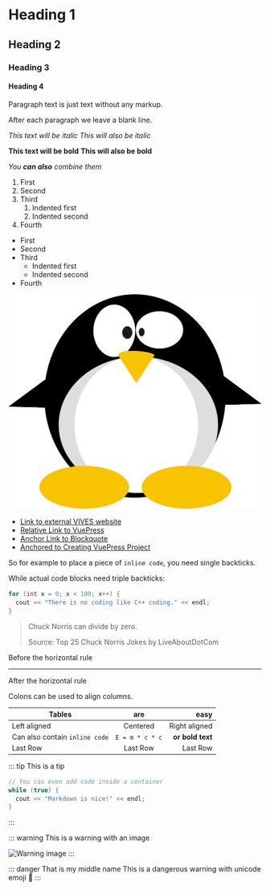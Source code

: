 # Heading 1

## Heading 2

### Heading 3

#### Heading 4

Paragraph text is just text without any markup.

After each paragraph we leave a blank line.

*This text will be italic*
_This will also be italic_

**This text will be bold**
__This will also be bold__

_You **can also** combine them_

1. First
1. Second
1. Third
    1. Indented first
    1. Indented second
1. Fourth

* First
* Second
* Third
    * Indented first
    * Indented second
* Fourth

![Penguin](./assets/linux-155549_1280.png)

* [Link to external VIVES website](https://www.vives.be)
* [Relative Link to VuePress](../vuepress)
* [Anchor Link to Blockquote](#blockquote)
* [Anchored to Creating VuePress Project](../vuepress/#creating-a-new-vuepress-course)

So for example to place a piece of `inline code`, you need single backticks.

While actual code blocks need triple backticks:

```cpp
for (int x = 0; x < 100; x++) {
  cout << "There is no coding like C++ coding." << endl;
}
```

> Chuck Norris can divide by zero.
>
> Source: Top 25 Chuck Norris Jokes by LiveAboutDotCom

Before the horizontal rule

---

After the horizontal rule

Colons can be used to align columns.

| Tables | are | easy  |
| --- |:---:| ---:|
| Left aligned | Centered |  Right aligned |
| Can also contain `inline code` | `E = m * c * c` | **or bold text** |
| Last Row | Last Row | Last Row |

::: tip
This is a tip

```cpp
// You can even add code inside a container
while (true) {
  cout << "Markdown is nice!" << endl;
}
```
:::

::: warning
This is a warning with an image

![Warning image](./assets/warning.png)
:::

::: danger That is my middle name
This is a dangerous warning with unicode emoji 🚨
:::
